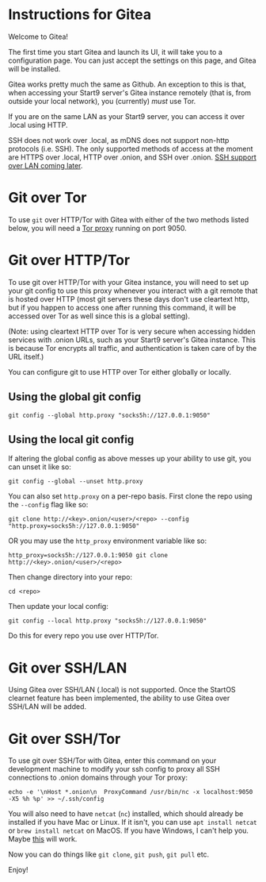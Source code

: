 # Instructions for Gitea

Welcome to Gitea!

The first time you start Gitea and launch its UI, it will take you to a
configuration page. You can just accept the settings on this page, and Gitea
will be installed.

Gitea works pretty much the same as Github. An exception to this is that, when
accessing your Start9 server's Gitea instance remotely (that is, from outside your
local network), you (currently) _must_ use Tor.

If you are on the same LAN as your Start9 server, you can access it over .local using
HTTP.

SSH does not work over .local, as mDNS does not support non-http protocols (i.e.
SSH). The only supported methods of access at the moment are HTTPS over .local,
HTTP over .onion, and SSH over .onion.
[SSH support over LAN coming later](https://github.com/Start9Labs/gitea-wrapper/issues/7#issuecomment-1385683651).

# Git over Tor

To use `git` over HTTP/Tor with Gitea with either of the two methods listed
below, you will need a
[Tor proxy](https://start9.com/latest/user-manual/connecting/connecting-tor/tor-os/index)
running on port 9050.

# Git over HTTP/Tor

To use git over HTTP/Tor with your Gitea instance, you will need to set up your
git config to use this proxy whenever you interact with a git remote that is
hosted over HTTP (most git servers these days don't use cleartext http, but if
you happen to access one after running this command, it will be accessed over
Tor as well since this is a global setting).

(Note: using cleartext HTTP over Tor is very secure when accessing hidden
services with .onion URLs, such as your Start9 server's Gitea instance. This is because
Tor encrypts all traffic, and authentication is taken care of by the URL
itself.)

You can configure git to use HTTP over Tor either globally or locally.

## Using the global git config

```
git config --global http.proxy "socks5h://127.0.0.1:9050"
```

## Using the local git config

If altering the global config as above messes up your ability to use git, you
can unset it like so:

```
git config --global --unset http.proxy
```

You can also set `http.proxy` on a per-repo basis. First clone the repo using
the `--config` flag like so:

```
git clone http://<key>.onion/<user>/<repo> --config "http.proxy=socks5h://127.0.0.1:9050"
```

OR you may use the `http_proxy` environment variable like so:

```
http_proxy=socks5h://127.0.0.1:9050 git clone http://<key>.onion/<user>/<repo>
```

Then change directory into your repo:

```
cd <repo>
```

Then update your local config:

```
git config --local http.proxy "socks5h://127.0.0.1:9050"
```

Do this for every repo you use over HTTP/Tor.

# Git over SSH/LAN

Using Gitea over SSH/LAN (.local) is not supported. Once the StartOS clearnet
feature has been implemented, the ability to use Gitea over SSH/LAN will be
added.

# Git over SSH/Tor

To use git over SSH/Tor with Gitea, enter this command on your development
machine to modify your ssh config to proxy all SSH connections to .onion domains
through your Tor proxy:

```
echo -e '\nHost *.onion\n  ProxyCommand /usr/bin/nc -x localhost:9050 -X5 %h %p' >> ~/.ssh/config
```

You will also need to have `netcat` (`nc`) installed, which should already be
installed if you have Mac or Linux. If it isn't, you can use
`apt install netcat` or `brew install netcat` on MacOS. If you have Windows, I
can't help you. Maybe
[this](https://www.configserverfirewall.com/windows-10/netcat-windows/) will
work.

Now you can do things like `git clone`, `git push`, `git pull` etc.

Enjoy!
